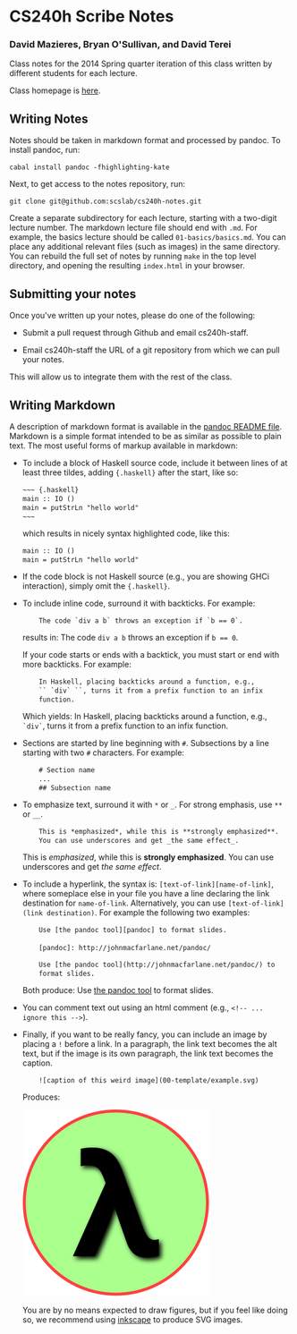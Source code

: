 # CS240h Scribe Notes
### David Mazieres, Bryan O'Sullivan, and David Terei

Class notes for the 2014 Spring quarter iteration of this class
written by different students for each lecture.

Class homepage is [here](http://www.scs.stanford.edu/14sp-cs240h/).

## Writing Notes

Notes should be taken in markdown format and processed by pandoc. To
install pandoc, run:

    cabal install pandoc -fhighlighting-kate

Next, to get access to the notes repository, run:

    git clone git@github.com:scslab/cs240h-notes.git

Create a separate subdirectory for each lecture, starting with a
two-digit lecture number.  The markdown lecture file should end with
`.md`.  For example, the basics lecture should be called
`01-basics/basics.md`.  You can place any additional relevant files
(such as images) in the same directory.  You can rebuild the full set
of notes by running `make` in the top level directory, and opening the
resulting `index.html` in your browser.

## Submitting your notes

Once you've written up your notes, please do one of the following:

* Submit a pull request through Github and email cs240h-staff.

* Email cs240h-staff the URL of a git repository from which we can
  pull your notes.

This will allow us to integrate them with the rest of the class.

## Writing Markdown

A description of markdown format is available in the [pandoc README
file][pandoc-README]. Markdown is a simple format intended to be as
similar as possible to plain text. The most useful forms of markup
available in markdown:

* To include a block of Haskell source code, include it between
  lines of at least three tildes, adding `{.haskell}` after the
  start, like so:

    ~~~~~
    ~~~ {.haskell}
    main :: IO ()
    main = putStrLn "hello world"
    ~~~
    ~~~~~

    which results in nicely syntax highlighted code, like this:

    ~~~ {.haskell}
    main :: IO ()
    main = putStrLn "hello world"
    ~~~

* If the code block is not Haskell source (e.g., you are showing GHCi
  interaction), simply omit the `{.haskell}`.

* To include inline code, surround it with backticks.  For example:

    ~~~
        The code `div a b` throws an exception if `b == 0`.
    ~~~

    results in: The code `div a b` throws an exception if `b == 0`.

    If your code starts or ends with a backtick, you must start or end
    with more backticks.  For example:

    ~~~
        In Haskell, placing backticks around a function, e.g., 
        `` `div` ``, turns it from a prefix function to an infix
        function.
    ~~~

    Which yields: In Haskell, placing backticks around a function,
    e.g., `` `div` ``, turns it from a prefix function to an infix
    function.

* Sections are started by line beginning with `#`.  Subsections by a
  line starting with two `#` characters.  For example:

    ~~~
        # Section name
        ...
        ## Subsection name
    ~~~

* To emphasize text, surround it with `*` or `_`.  For strong
  emphasis, use `**` or `__`.

    ~~~
        This is *emphasized*, while this is **strongly emphasized**.
        You can use underscores and get _the same effect_.
    ~~~

    This is *emphasized*, while this is **strongly emphasized**.  You
    can use underscores and get _the same effect_.

* To include a hyperlink, the syntax is:
  `[text-of-link][name-of-link]`, where someplace else in your file
  you have a line declaring the link destination for `name-of-link`.
  Alternatively, you can use `[text-of-link](link destination)`.
  For example the following two examples:

    ~~~
        Use [the pandoc tool][pandoc] to format slides.

        [pandoc]: http://johnmacfarlane.net/pandoc/
    ~~~

    ~~~
        Use [the pandoc tool](http://johnmacfarlane.net/pandoc/) to
        format slides.
    ~~~

    Both produce: Use [the pandoc tool][pandoc] to format slides.

* You can comment text out using an html comment (e.g.,
  `<!-- ... ignore this -->`).

* Finally, if you want to be really fancy, you can include an image by
  placing a `!` before a link.  In a paragraph, the link text becomes
  the alt text, but if the image is its own paragraph, the link text
  becomes the caption.

    ~~~
        ![caption of this weird image](00-template/example.svg)
    ~~~

    Produces:

    ![caption of this weird image](00-template/example.svg)

    You are by no means expected to draw figures, but if you feel like
    doing so, we recommend using [inkscape][inkscape] to produce SVG
    images.

[pandoc]: http://johnmacfarlane.net/pandoc/
[pandoc-README]: http://johnmacfarlane.net/pandoc/README.html
[inkscape]: http://www.inkscape.org
